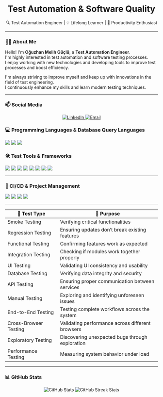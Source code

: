 <h1 align="center"> Test Automation & Software Quality</h1>

<p align="center">
🔍 Test Automation Engineer | 💡 Lifelong Learner | 🚀 Productivity Enthusiast
</p>

---

### 🙋‍♂️ About Me

Hello! I'm **Oğuzhan Melih Güçlü**, a **Test Automation Engineer**.  
I'm highly interested in test automation and software testing processes.  
I enjoy working with new technologies and developing tools to improve test processes and boost efficiency.  

I'm always striving to improve myself and keep up with innovations in the field of test engineering.  
I continuously enhance my skills and learn modern testing techniques.

---

### 📫 Social Media

<p align="center">
  <a href="https://www.linkedin.com/in/oguzhanmelihguclu" target="_blank">
    <img src="https://img.shields.io/badge/LinkedIn-blue?logo=linkedin&style=for-the-badge" alt="LinkedIn">
  </a>
  <a href="mailto:oguzhanmguclu@gmail.com" target="_blank">
    <img src="https://img.shields.io/badge/Email-D14836?style=for-the-badge&logo=gmail&logoColor=white" alt="Email">
  </a>
</p>


<h3>💻 Programming Languages & Database Query Languages</h3>
<p>
  <img src="https://img.shields.io/badge/Java-007396?style=for-the-badge&logo=java&logoColor=white" />
  <img src="https://img.shields.io/badge/HTML-E34F26?style=for-the-badge&logo=html5&logoColor=white" />
  <img src="https://img.shields.io/badge/SQL-4479A1?style=for-the-badge&logo=mysql&logoColor=white" />
</p>



<h3>🛠️ Test Tools & Frameworks</h3>
<p>
  <img src="https://img.shields.io/badge/Selenium-43B02A?style=for-the-badge&logo=selenium&logoColor=white" />
  <img src="https://img.shields.io/badge/Postman-FF6C37?style=for-the-badge&logo=postman&logoColor=white" />
  <img src="https://img.shields.io/badge/Playwright-45BA63?style=for-the-badge&logo=playwright&logoColor=white" />
  <img src="https://img.shields.io/badge/Appium-00A4EF?style=for-the-badge&logo=appium&logoColor=white" />
  <img src="https://img.shields.io/badge/Karate-4B4B4B?style=for-the-badge&logo=karate&logoColor=white" />
  <img src="https://img.shields.io/badge/Cucumber-23D96C?style=for-the-badge&logo=cucumber&logoColor=white" />
  <img src="https://img.shields.io/badge/JUnit-25A162?style=for-the-badge&logo=junit5&logoColor=white" />
  <img src="https://img.shields.io/badge/TestNG-F36336?style=for-the-badge&logo=testng&logoColor=white" />
</p>

---

<h3>🔧 CI/CD & Project Management</h3>
<p>
  <img src="https://img.shields.io/badge/Maven-C71A36?style=for-the-badge&logo=apachemaven&logoColor=white" />
  <img src="https://img.shields.io/badge/Jenkins-D24939?style=for-the-badge&logo=jenkins&logoColor=white" />
  <img src="https://img.shields.io/badge/GitHub-181717?style=for-the-badge&logo=github&logoColor=white" />
  <img src="https://img.shields.io/badge/Jira-0052CC?style=for-the-badge&logo=jira&logoColor=white" />
</p>

---

| 🚀 Test Type | 🎯 Purpose |  
|-------------|------------|  
| Smoke Testing | Verifying critical functionalities |  
| Regression Testing | Ensuring updates don’t break existing features |  
| Functional Testing | Confirming features work as expected |  
| Integration Testing | Checking if modules work together properly |  
| UI Testing | Validating UI consistency and usability |  
| Database Testing | Verifying data integrity and security |  
| API Testing | Ensuring proper communication between services |  
| Manual Testing | Exploring and identifying unforeseen issues |  
| End-to-End Testing | Testing complete workflows across the system |  
| Cross-Browser Testing | Validating performance across different browsers |  
| Exploratory Testing | Discovering unexpected bugs through exploration |  
| Performance Testing | Measuring system behavior under load |

---

### 📊 GitHub Stats
<p align="center">
  <img src="https://github-readme-stats.vercel.app/api?username=oguzhanmelihguclu&show_icons=true&theme=radical" alt="GitHub Stats" />
  <img src="https://github-readme-streak-stats.herokuapp.com/?user=oguzhanmelihguclu&theme=radical" alt="GitHub Streak Stats" />
</p>

